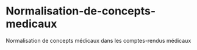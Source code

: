 # Normalisation-de-concepts-medicaux
Normalisation de concepts médicaux dans les comptes-rendus médicaux
